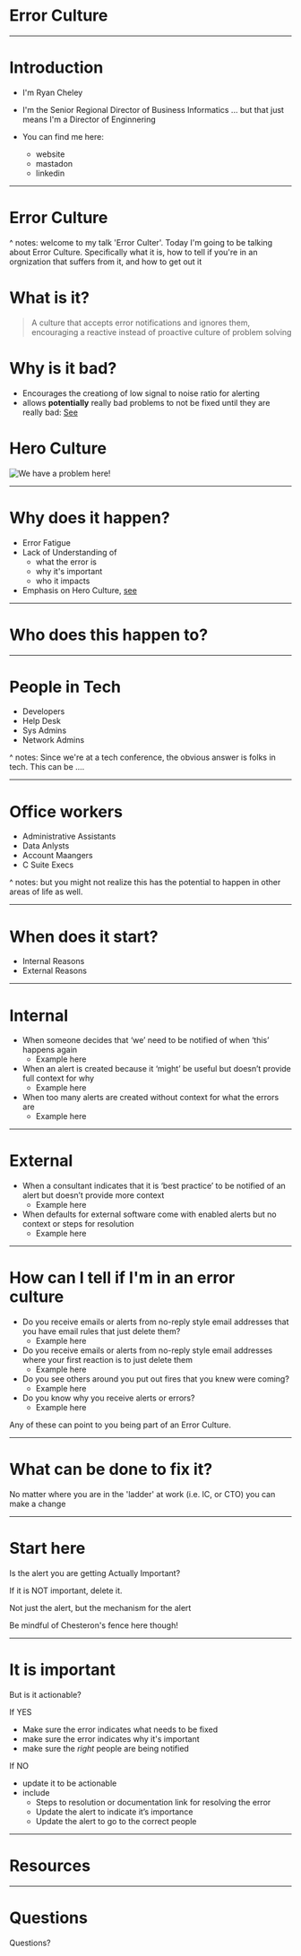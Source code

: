 # Error Culture

---

# Introduction

- I'm Ryan Cheley
- I'm the Senior Regional Director of Business Informatics ... but that just means I'm a Director of Enginnering
- You can find me here:

    - website
    - mastadon
    - linkedin

---

# Error Culture

^ notes: welcome to my talk 'Error Culter'. Today I'm going to be talking about Error Culture. Specifically what it is, how to tell if you're in an orgnization that suffers from it, and how to get out it

# What is it?

> A culture that accepts error notifications and ignores them, encouraging a reactive instead of proactive culture of problem solving

# Why is it bad? 

- Encourages the creationg of low signal to noise ratio for alerting
- allows **potentially** really bad problems to not be fixed until they are really bad: [See](https://miro.medium.com/v2/resize:fit:854/format:webp/1*QQvTuD-5AH2NKdh1_B_teQ.jpeg)

# Hero Culture

![We have a problem here!](https://miro.medium.com/v2/resize:fit:854/format:webp/1*QQvTuD-5AH2NKdh1_B_teQ.jpeg)

---

# Why does it happen?

- Error Fatigue
- Lack of Understanding of 
    - what the error is
    - why it's important
    - who it impacts
- Emphasis on Hero Culture, [see](https://naksecurity.medium.com/the-detriments-of-hero-culture-3fc455963d6e)

---

# Who does this happen to?

---

# People in Tech

- Developers
- Help Desk
- Sys Admins
- Network Admins

^ notes: Since we're at a tech conference, the obvious answer is folks in tech. This can be ....

---

# Office workers

- Administrative Assistants
- Data Anlysts
- Account Maangers
- C Suite Execs

^ notes: but you might not realize this has the potential to happen in other areas of life as well. 

---

# When does it start?

- Internal Reasons
- External Reasons

---

# Internal

- When someone decides that ‘we’ need to be notified of when ‘this’ happens again
    - Example here
- When an alert is created because it ‘might’ be useful but doesn’t provide full context for why
    - Example here
- When too many alerts are created without context for what the errors are
    - Example here

---

# External

- When a consultant indicates that it is ‘best practice’ to be notified of an alert but doesn’t provide more context
    - Example here
- When defaults for external software come with enabled alerts but no context or steps for resolution
    - Example here

---

# How can I tell if I'm in an error culture

- Do you receive emails or alerts from no-reply style email addresses that you have email rules that just delete them?
    - Example here
- Do you receive emails or alerts from no-reply style email addresses where your first reaction is to just delete them
    - Example here
- Do you see others around you put out fires that you knew were coming?
    - Example here
- Do you know why you receive alerts or errors? 
    - Example here

Any of these can point to you being part of an Error Culture.

---

# What can be done to fix it? 

No matter where you are in the 'ladder' at work (i.e. IC, or CTO) you can make a change

---

# Start here

Is the alert you are getting Actually Important? 

If it is NOT important, delete it.

Not just the alert, but the mechanism for the alert

Be mindful of Chesteron's fence here though! 

---

# It is important

But is it actionable? 

If YES

- Make sure the error indicates what needs to be fixed
- make sure the error indicates why it's important
- make sure the *right* people are being notified

If NO

- update it to be actionable
- include
    - Steps to resolution or documentation link for resolving the error
    - Update the alert to indicate it’s importance
    - Update the alert to go to the correct people

---

# Resources

---

# Questions

Questions? 
